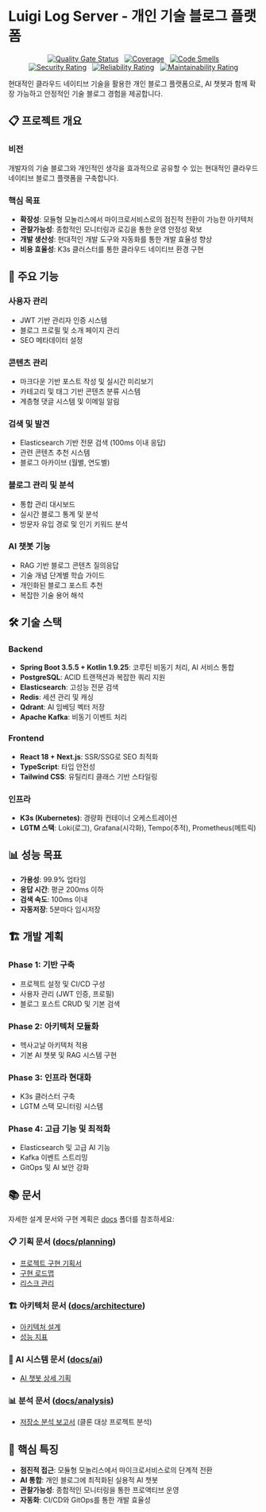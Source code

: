 # Luigi Log Server - 개인 기술 블로그 플랫폼

<div align="center">

[![Quality Gate Status](https://sonarcloud.io/api/project_badges/measure?project=kjyy08_luigi-log-server&metric=alert_status)](https://sonarcloud.io/summary/new_code?id=kjyy08_luigi-log-server)
&nbsp;
[![Coverage](https://sonarcloud.io/api/project_badges/measure?project=kjyy08_luigi-log-server&metric=coverage)](https://sonarcloud.io/summary/new_code?id=kjyy08_luigi-log-server)
&nbsp;
[![Code Smells](https://sonarcloud.io/api/project_badges/measure?project=kjyy08_luigi-log-server&metric=code_smells)](https://sonarcloud.io/summary/new_code?id=kjyy08_luigi-log-server)
<br/>
[![Security Rating](https://sonarcloud.io/api/project_badges/measure?project=kjyy08_luigi-log-server&metric=security_rating)](https://sonarcloud.io/summary/new_code?id=kjyy08_luigi-log-server)
&nbsp;
[![Reliability Rating](https://sonarcloud.io/api/project_badges/measure?project=kjyy08_luigi-log-server&metric=reliability_rating)](https://sonarcloud.io/summary/new_code?id=kjyy08_luigi-log-server)
&nbsp;
[![Maintainability Rating](https://sonarcloud.io/api/project_badges/measure?project=kjyy08_luigi-log-server&metric=sqale_rating)](https://sonarcloud.io/summary/new_code?id=kjyy08_luigi-log-server)

</div>

현대적인 클라우드 네이티브 기술을 활용한 개인 블로그 플랫폼으로, AI 챗봇과 함께 확장 가능하고 안정적인 기술 블로그 경험을 제공합니다.

## 📋 프로젝트 개요

### 비전
개발자의 기술 블로그와 개인적인 생각을 효과적으로 공유할 수 있는 현대적인 클라우드 네이티브 블로그 플랫폼을 구축합니다.

### 핵심 목표
- **확장성**: 모듈형 모놀리스에서 마이크로서비스로의 점진적 전환이 가능한 아키텍처
- **관찰가능성**: 종합적인 모니터링과 로깅을 통한 운영 안정성 확보
- **개발 생산성**: 현대적인 개발 도구와 자동화를 통한 개발 효율성 향상
- **비용 효율성**: K3s 클러스터를 통한 클라우드 네이티브 환경 구현

## 🚀 주요 기능

### 사용자 관리
- JWT 기반 관리자 인증 시스템
- 블로그 프로필 및 소개 페이지 관리
- SEO 메타데이터 설정

### 콘텐츠 관리
- 마크다운 기반 포스트 작성 및 실시간 미리보기
- 카테고리 및 태그 기반 콘텐츠 분류 시스템
- 계층형 댓글 시스템 및 이메일 알림

### 검색 및 발견
- Elasticsearch 기반 전문 검색 (100ms 이내 응답)
- 관련 콘텐츠 추천 시스템
- 블로그 아카이브 (월별, 연도별)

### 블로그 관리 및 분석
- 통합 관리 대시보드
- 실시간 블로그 통계 및 분석
- 방문자 유입 경로 및 인기 키워드 분석

### AI 챗봇 기능
- RAG 기반 블로그 콘텐츠 질의응답
- 기술 개념 단계별 학습 가이드
- 개인화된 블로그 포스트 추천
- 복잡한 기술 용어 해석

## 🛠️ 기술 스택

### Backend
- **Spring Boot 3.5.5 + Kotlin 1.9.25**: 코루틴 비동기 처리, AI 서비스 통합
- **PostgreSQL**: ACID 트랜잭션과 복잡한 쿼리 지원
- **Elasticsearch**: 고성능 전문 검색
- **Redis**: 세션 관리 및 캐싱
- **Qdrant**: AI 임베딩 벡터 저장
- **Apache Kafka**: 비동기 이벤트 처리

### Frontend
- **React 18 + Next.js**: SSR/SSG로 SEO 최적화
- **TypeScript**: 타입 안전성
- **Tailwind CSS**: 유틸리티 클래스 기반 스타일링

### 인프라
- **K3s (Kubernetes)**: 경량화 컨테이너 오케스트레이션
- **LGTM 스택**: Loki(로그), Grafana(시각화), Tempo(추적), Prometheus(메트릭)

## 📊 성능 목표

- **가용성**: 99.9% 업타임
- **응답 시간**: 평균 200ms 이하
- **검색 속도**: 100ms 이내
- **자동저장**: 5분마다 임시저장

## 🏗️ 개발 계획

### Phase 1: 기반 구축
- 프로젝트 설정 및 CI/CD 구성
- 사용자 관리 (JWT 인증, 프로필)
- 블로그 포스트 CRUD 및 기본 검색

### Phase 2: 아키텍처 모듈화
- 헥사고날 아키텍처 적용
- 기본 AI 챗봇 및 RAG 시스템 구현

### Phase 3: 인프라 현대화
- K3s 클러스터 구축
- LGTM 스택 모니터링 시스템

### Phase 4: 고급 기능 및 최적화
- Elasticsearch 및 고급 AI 기능
- Kafka 이벤트 스트리밍
- GitOps 및 AI 보안 강화

## 📚 문서

자세한 설계 문서와 구현 계획은 [docs](./docs/) 폴더를 참조하세요:

### 📋 기획 문서 ([docs/planning](./docs/planning/))
- [프로젝트 구현 기획서](./docs/planning/프로젝트-구현-기획서.md)
- [구현 로드맵](./docs/planning/구현-로드맵.md)
- [리스크 관리](./docs/planning/리스크-관리.md)

### 🏗️ 아키텍처 문서 ([docs/architecture](./docs/architecture/))
- [아키텍처 설계](./docs/architecture/아키텍처-설계.md)
- [성능 지표](./docs/architecture/성능-지표.md)

### 🤖 AI 시스템 문서 ([docs/ai](./docs/ai/))
- [AI 챗봇 상세 기획](./docs/ai/AI-챗봇-상세-기획.md)

### 📊 분석 문서 ([docs/analysis](./docs/analysis/))
- [저장소 분석 보고서](./docs/analysis/저장소-분석-보고서.md) (클론 대상 프로젝트 분석)

## 🎯 핵심 특징

- **점진적 접근**: 모듈형 모놀리스에서 마이크로서비스로의 단계적 전환
- **AI 통합**: 개인 블로그에 최적화된 실용적 AI 챗봇
- **관찰가능성**: 종합적인 모니터링을 통한 프로액티브 운영
- **자동화**: CI/CD와 GitOps를 통한 개발 효율성
